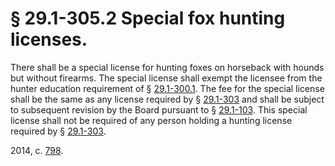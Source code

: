 # § 29.1-305.2 Special fox hunting licenses.

<p>There shall be a special license for hunting foxes on horseback with hounds but without firearms. The special license shall exempt the licensee from the hunter education requirement of § <a href='http://law.lis.virginia.gov/vacode/29.1-300.1/'>29.1-300.1</a>. The fee for the special license shall be the same as any license required by § <a href='http://law.lis.virginia.gov/vacode/29.1-303/'>29.1-303</a> and shall be subject to subsequent revision by the Board pursuant to § <a href='http://law.lis.virginia.gov/vacode/29.1-103/'>29.1-103</a>. This special license shall not be required of any person holding a hunting license required by § <a href='http://law.lis.virginia.gov/vacode/29.1-303/'>29.1-303</a>.</p><p>2014, c. <a href='http://lis.virginia.gov/cgi-bin/legp604.exe?141+ful+CHAP0798'>798</a>.</p>